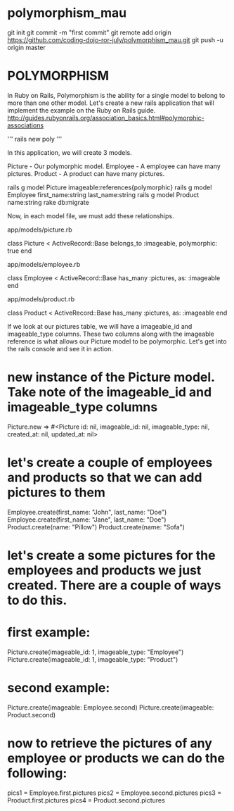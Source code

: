 # polymorphism_mau

git init
git commit -m "first commit"
git remote add origin https://github.com/coding-dojo-ror-july/polymorphism_mau.git
git push -u origin master

# POLYMORPHISM

In Ruby on Rails, Polymorphism is the ability for a single model to belong to more than one other model. Let's create a new rails application that will implement the example on the Ruby on Rails guide.
http://guides.rubyonrails.org/association_basics.html#polymorphic-associations

'''
rails new poly
'''

In this application, we will create 3 models.

Picture - Our polymorphic model.
Employee - A employee can have many pictures.
Product - A product can have many pictures.

rails g model Picture imageable:references{polymorphic}
rails g model Employee first_name:string last_name:string
rails g model Product name:string
rake db:migrate

Now, in each model file, we must add these relationships.

app/models/picture.rb

class Picture < ActiveRecord::Base
  belongs_to :imageable, polymorphic: true
end

app/models/employee.rb

class Employee < ActiveRecord::Base
  has_many :pictures, as: :imageable
end

app/models/product.rb

class Product < ActiveRecord::Base
  has_many :pictures, as: :imageable
end

If we look at our pictures table, we will have a imageable_id and imageable_type columns. These two columns along with the imageable reference is what allows our Picture model to be polymorphic. Let's get into the rails console and see it in action.

# new instance of the Picture model. Take note of the imageable_id and imageable_type columns
Picture.new
=> #<Picture id: nil, imageable_id: nil, imageable_type: nil, created_at: nil, updated_at: nil> 
# let's create a couple of employees and products so that we can add pictures to them
Employee.create(first_name: "John", last_name: "Doe")
Employee.create(first_name: "Jane", last_name: "Doe")
Product.create(name: "Pillow")
Product.create(name: "Sofa")
# let's create a some pictures for the employees and products we just created. There are a couple of ways to do this.
# first example:
Picture.create(imageable_id: 1, imageable_type: "Employee")
Picture.create(imageable_id: 1, imageable_type: "Product")
# second example:
Picture.create(imageable: Employee.second)
Picture.create(imageable: Product.second)
# now to retrieve the pictures of any employee or products we can do the following:
pics1 = Employee.first.pictures
pics2 = Employee.second.pictures
pics3 = Product.first.pictures
pics4 = Product.second.pictures